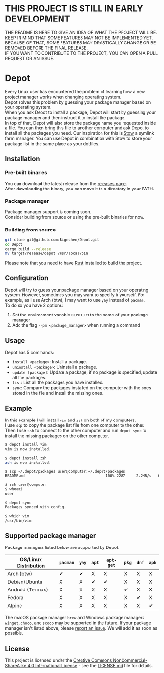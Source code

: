 # THIS PROJECT IS STILL IN EARLY DEVELOPMENT
THE README IS HERE TO GIVE AN IDEA OF WHAT THE PROJECT WILL BE.\
KEEP IN MIND THAT SOME FEATURES MAY NOT BE IMPLEMENTED YET.\
BECAUSE OF THAT, SOME FEATURES MAY DRASTICALLY CHANGE OR BE REMOVED BEFORE THE FINAL RELEASE.\
IF YOU WANT TO CONTRIBUTE TO THE PROJECT, YOU CAN OPEN A PULL REQUEST OR AN ISSUE.

# Depot
Every Linux user has encountered the problem of learning how a new project manager works when changing operating system.\
Depot solves this problem by guessing your package manager based on your operating system.\
When you ask Depot to install a package, Depot will start by guessing your package manager and then instruct it to install the package.\
In top of that, Depot will also store the package name you requested inside a file. You can then bring this file to another computer and ask Depot to install all the packages you need.
Our inspiration for this is [Stow](https://www.gnu.org/software/stow/) a symlink farm manager. You can use Depot in combination with Stow to store your
package list in the same place as your dotfiles.

## Installation

### Pre-built binaries
You can download the latest release from the [releases page](https://github.com/Rignchen/Depot/releases/latest).\
After downloading the binary, you can move it to a directory in your PATH.

### Package manager
Package manager support is coming soon.\
Consider building from source or using the pre-built binaries for now.

### Building from source

```bash
git clone git@github.com:Rignchen/Depot.git
cd Depot
cargo build --release
mv target/release/depot /usr/local/bin
```
Please note that you need to have [Rust](https://www.rust-lang.org/tools/install) installed to build the project.

## Configuration
Depot will try to guess your package manager based on your operating system. However, sometimes you may want to specify it yourself.
For example, as I use Arch (btw), I may want to use `yay` instead of `pacman`.\
To do so you have 2 options:
1. Set the environment variable `DEPOT_PM` to the name of your package manager
2. Add the flag `--pm <package_manager>` when running a command

## Usage
Depot has 5 commands:
- `install <package>`: Install a package.
- `uninstall <package>`: Uninstall a package.
- `update [package]`: Update a package, if no package is specified, update all the packages.
- `list`: List all the packages you have installed.
- `sync`: Compare the packages installed on the computer with the ones stored in the file and install the missing ones.


## Example
In this example I will install `vim` and `zsh` on both of my computers.\
I use `scp` to copy the package list file from one computer to the other.\
Then I use `ssh` to connect to the other computer and run `depot sync` to install the missing packages on the other computer.
```bash
$ depot install vim
vim is now installed.

$ depot install zsh
zsh is now installed.

$ scp ~/.depot/packages user@computer:~/.depot/packages
README.md                                     100% 2287     2.2MB/s   00:00    

$ ssh user@computer 
$ whoami
user

$ depot sync
Packages synced with config.

$ which vim
/usr/bin/vim
```

## Supported package manager

Package managers listed below are supported by Depot:

| OS/Linux Distribution | `pacman` | `yay` | `apt` | `apt-get` | `pkg` | `dnf` | `apk` |
|-----------------------|----------|-------|-------|-----------|-------|-------|-------|
| Arch (btw)            | ✔        | ✔     | X     | X         | X     | X     | X     |
| Debian/Ubuntu         | X        | X     | ✔     | ✔         | X     | X     | X     |
| Android (Termux)      | X        | X     | X     | X         | ✔     | X     | X     |
| Fedora                | X        | X     | X     | X         | X     | ✔     | X     |
| Alpine                | X        | X     | X     | X         | X     | X     | ✔     |

The macOS package manager `brew` and Windows package managers `winget`, `choco`, and `scoop` may be supported in the future. If your package manager isn't
listed above, please [report an issue](https://github.com/Rignchen/Depot/issues/new). We will add it as soon as possible.

## License
This project is licensed under the [Creative Commons NonCommercial-ShareAlike 4.0 International License](https://creativecommons.org/licenses/by-nc-sa/4.0/) - see the [LICENSE.md](LICENSE.md) file for details.

